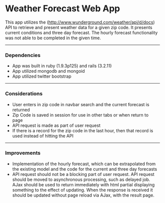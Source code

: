 # Weather Forecast Web App

This app utilizes the (http://www.wunderground.com/weather/api/d/docs) API to retrieve and present weather data for a given zip code. It presents current conditions and three day forecast.
The hourly forecast functionality was not able to be completed in the given time.

-------------------

### Dependencies

* App was built in ruby (1.9.3p125) and rails (3.2.11)
* App utilized mongodb and mongoid
* App utilized twitter bootstrap

-------------------

### Considerations

* User enters in zip code in navbar search and the current forecast is returned
* Zip Code is saved in session for use in other tabs or when return to page
* API request is made as part of user request
* If there is a record for the zip code in the last hour, then that record is used instead of hitting the API

-------------------

### Improvements

* Implementation of the hourly forecast, which can be extrapolated from the existing model and the code for the current and three day forecasts
* API request should not be a blocking part of user request. API request should be moved to asynchronous processing, such as delayed job. AJax should be used to return immediately with html partial
displaying something to the effect of updating. When the response is received it should be updated without page reload via AJax, with the result page.


